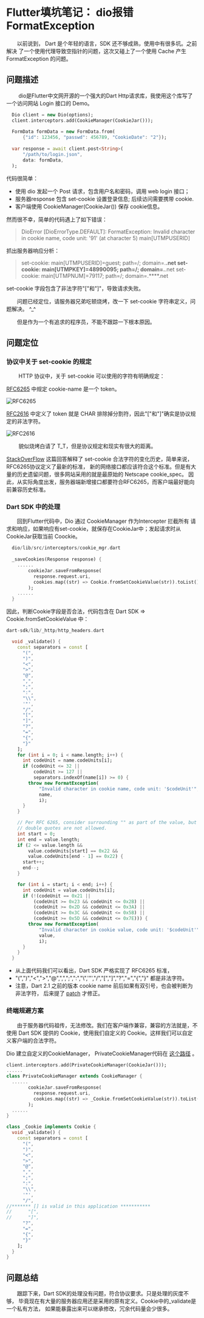 # Flutter填坑笔记： dio报错 FormatException

&emsp;&emsp;以前说到， Dart 是个年轻的语言，SDK 还不够成熟，使用中有很多坑。之前解决
了一个使用代理导致空指针的问题，这次又碰上了一个使用 Cache 产生 FormatException 的问题。

## 问题描述

&emsp;&emsp; dio是Flutter中文网开源的一个强大的Dart Http请求库，我使用这个库写了
一个访问网站 Login 接口的 Demo。

```dart
  Dio client = new Dio(options);
  client.interceptors.add(CookieManager(CookieJar()));
  
  FormData formData = new FormData.from(
      {"id": 123456, "passwd": 456789, "CookieDate": "2"});
  
  var response = await client.post<String>(
      "/path/to/login.json",
      data: formData,
  );
```

代码很简单：
- 使用 dio 发起一个 Post 请求，包含用户名和密码，调用 web login 接口；
- 服务器response 包含 set-cookie 设置登录信息; 后续访问需要携带 cookie.
- 客户端使用 CookieManager(CookieJar()) 保存 cookie信息。

然而很不幸，简单的代码遇上了如下错误：

> DioError [DioErrorType.DEFAULT]: FormatException: Invalid character in cookie name, code unit: '91' (at character 5)
main[UTMPUSERID]


抓出服务器响应分析：
> set-cookie: main[UTMPUSERID]=guest; path=/; domain=.****.net
> set-cookie: main[UTMPKEY]=48990095; path=/; domain=.****.net
> set-cookie: main[UTMPNUM]=79117; path=/; domain=.****.net

set-cookie 字段包含了非法字符"["和"]"，导致请求失败。

&emsp;&emsp;问题已经定位，请服务器兄弟吃顿烧烤，改一下 set-cookie 字符串定义，问题解决。 ^_^

&emsp;&emsp;但是作为一个有追求的程序员，不能不跟踪一下根本原因。

## 问题定位

### 协议中关于 set-cookie 的规定

&emsp;&emsp; HTTP 协议中，关于 set-cookie 可以使用的字符有明确规定：

[RFC6265](https://tools.ietf.org/html/rfc6265#section-4.1) 中规定 cookie-name
是一个 token。

![RFC6265](./pic/rfc-6265.png)

[RFC2616](https://tools.ietf.org/html/rfc2616#section-2.2) 中定义了 token 就是
CHAR 排除掉分割符，因此"["和"]"确实是协议规定的非法字符。

![RFC2616](./pic/rfc-2616.png)

&emsp;&emsp; 貌似烧烤白请了 T_T，但是协议规定和现实有很大的距离。

[StackOverFlow](https://stackoverflow.com/questions/1969232/allowed-characters-in-cookies)
这篇回答解释了 set-cookie 合法字符的变化历史，简单来说，RFC6265协议定义了最新的标准，
新的网络接口都应该符合这个标准。但是有大量的历史遗留问题，很多网站采用的就是最原始的 Netscape cookie_spec。
因此，从实际角度出发，服务器端新增接口都要符合RFC6265，而客户端最好能向前兼容历史标准。

### Dart SDK 中的处理

&emsp;&emsp;回到Flutter代码中，Dio 通过 CookieManager 作为Intercepter 拦截所有
请求和响应，如果响应有set-cookie，就保存在CookieJar中；发起请求时从CookieJar获取当前
Coockie。

```dart
  dio/lib/src/interceptors/cookie_mgr.dart
  
  _saveCookies(Response response) {
    ......
        cookieJar.saveFromResponse(
          response.request.uri,
          cookies.map((str) => Cookie.fromSetCookieValue(str)).toList(),
        );
    ......
  }
```

因此，判断Cookie字段是否合法，代码包含在 Dart SDK => Cookie.fromSetCookieValue 中：

```dart
dart-sdk/lib/_http/http_headers.dart

  void _validate() {
    const separators = const [
      "(",
      ")",
      "<",
      ">",
      "@",
      ",",
      ";",
      ":",
      "\\",
      '"',
      "/",
      "[",
      "]",
      "?",
      "=",
      "{",
      "}"
    ];
    for (int i = 0; i < name.length; i++) {
      int codeUnit = name.codeUnits[i];
      if (codeUnit <= 32 ||
          codeUnit >= 127 ||
          separators.indexOf(name[i]) >= 0) {
        throw new FormatException(
            "Invalid character in cookie name, code unit: '$codeUnit'",
            name,
            i);
      }
    }

    // Per RFC 6265, consider surrounding "" as part of the value, but otherwise
    // double quotes are not allowed.
    int start = 0;
    int end = value.length;
    if (2 <= value.length &&
        value.codeUnits[start] == 0x22 &&
        value.codeUnits[end - 1] == 0x22) {
      start++;
      end--;
    }

    for (int i = start; i < end; i++) {
      int codeUnit = value.codeUnits[i];
      if (!(codeUnit == 0x21 ||
          (codeUnit >= 0x23 && codeUnit <= 0x2B) ||
          (codeUnit >= 0x2D && codeUnit <= 0x3A) ||
          (codeUnit >= 0x3C && codeUnit <= 0x5B) ||
          (codeUnit >= 0x5D && codeUnit <= 0x7E))) {
        throw new FormatException(
            "Invalid character in cookie value, code unit: '$codeUnit'",
            value,
            i);
      }
    }
  }
```

- 从上面代码我们可以看出，Dart SDK 严格实现了 RFC6265 标准， 
- "(",")","<",">","@",",",";",":","\\",'"',"/","\[","\]","?","=","{","}"
都是非法字符。
- 注意，Dart 2.1 之前的版本 cookie name 前后如果有双引号，也会被判断为非法字符，
后来提了 [patch](https://github.com/dart-lang/sdk/commit/a9ad427ea22ad81c9a06c4c35c04c1ab029c08df) 才修正。

### 终端规避方案

&emsp;&emsp;由于服务器代码祖传，无法修改。我们在客户端作兼容，兼容的方法就是，不使用
Dart SDK 提供的 Cookie，使用我们自定义的 Cookie。这样我们可以自定义客户端的合法字符。

Dio 建立自定义的CookieManager， PrivateCookieManager代码在 [这个路径](https://github.com/lixiangthinker/flutter_docs/blob/master/lib/dio_cookies/private_cookie_manager.dart) 。

```dart
client.interceptors.add(PrivateCookieManager(CookieJar()));
......
class PrivateCookieManager extends CookieManager {
  ......
        cookieJar.saveFromResponse(
          response.request.uri,
          cookies.map((str) => _Cookie.fromSetCookieValue(str)).toList(),
        );
  ......
}

class _Cookie implements Cookie {
  void _validate() {
    const separators = const [
      "(",
      ")",
      "<",
      ">",
      "@",
      ",",
      ";",
      ":",
      "\\",
      '"',
      "/",
//******* [] is valid in this application ***********      
//      "[",
//      "]",
      "?",
      "=",
      "{",
      "}"
    ];
  }
}
```
## 问题总结

&emsp;&emsp;跟踪下来，Dart SDK的处理没有问题，符合协议要求。只是处理的灰度不够，
毕竟现在有大量的服务器应用还是采用的原有定义。Cookie中的_validate是一个私有方法，
如果能暴露出来可以继承修改，冗余代码量会少很多。
